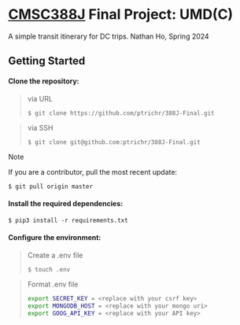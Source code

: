 # [CMSC388J](https://aspear.cs.umd.edu/388j) Final Project: UMD(C)

A simple transit itinerary for DC trips. Nathan Ho, Spring 2024

## Getting Started

#### Clone the repository:

> via URL
> ```console
> $ git clone https://github.com/ptrichr/388J-Final.git
> ```

> via SSH
> ```console
> $ git clone git@github.com:ptrichr/388J-Final.git
> ```

> [!NOTE]
> If you are a contributor, pull the most recent update:
> ```console
> $ git pull origin master
> ```

#### Install the required dependencies:

```console
$ pip3 install -r requirements.txt
```

#### Configure the environment:
> Create a .env file
> ```console
> $ touch .env
> ```

> Format .env file
> ```bash
> export SECRET_KEY = <replace with your csrf key>
> export MONGODB_HOST = <replace with your mongo uri>
> export GOOG_API_KEY = <replace with your API key>
> ```
